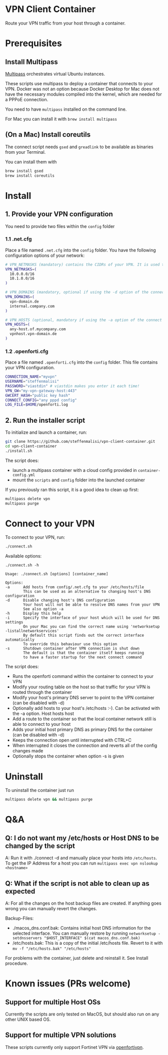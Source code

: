 # VPN Client Container

Route your VPN traffic from your host through a container.

# Prerequisites

## Install Multipass
[Multipass](https://multipass.run/) orchestrates virtual Ubuntu instances.

These scripts use multipass to deploy a container that connects to your VPN. Docker was not an option because Docker Desktop for Mac does not have the necessary modules compiled into the kernel, which are needed for a PPPoE connection.

You need to have `multipass` installed on the command line.

For Mac you can install it with `brew install multipass`

## (On a Mac) Install coreutils

The connect script needs `gsed` and `greadlink` to be available as binaries from your Terminal.

You can install them with
```bash
brew install gsed
brew install coreutils
```

# Install

## 1. Provide your VPN configuration

You need to provide two files within the `config` folder

### 1.1 .net.cfg
Place a file named `.net.cfg` into the `config` folder. You have the following configuration options of your network:
```bash
# VPN_NETMASKS (mandatory) contains the CIDRs of your VPN. It is used to route traffic for these CIDRs through the container
VPN_NETMASKS=(
  10.0.0.0/16
  10.1.0.0/16
)

# VPN_DOMAINS (mandatory, optional if using the -d option of the connect script). This variable is used to route DNS queries for these domains to your VPN
VPN_DOMAINS=(
  vpn-domain.de
  internal.company.com
)

# VPN_HOSTS (optional, mandatory if using the -a option of the connect script). The VPN Hosts are used to update your /etc/hosts file.
VPN_HOSTS=(
  any-host.of.mycompany.com
  vpnhost.vpn-domain.de
)
```

### 1.2 .openforti.cfg
Place a file named `.openforti.cfg` into the `config` folder. This file contains your VPN configuration.
```bash
CONNECTION_NAME="myvpn"
USERNAME="steffenmalisi"
PASSWORD="viastdin" # viastdin makes you enter it each time!
VPN_GW="my-vpn-gateway-host:443"
GWCERT_HASH="public key hash"
CONNECT_CONFIG="any pppd config"
LOG_FILE=$HOME/openforti.log
```

## 2. Run the installer script

To initialize and launch a container, run:

```bash
git clone https://github.com/steffenmalisi/vpn-client-container.git
cd vpn-client-container
./install.sh
```

The script does:
- launch a multipass container with a cloud config provided in `container-config.yml`
- mount the `scripts` and `config` folder into the launched container

If you previously ran this script, it is a good idea to clean up first:
```bash
multipass delete vpn
multipass purge
```

# Connect to your VPN

To connect to your VPN, run:

```bash
./connect.sh
```

Available options:
```
./connect.sh -h

Usage: ./connect.sh [options] [container_name]

Options:
-a      Add hosts from config/.net.cfg to your /etc/hosts/file
        This can be used as an alternative to changing host's DNS configuration
-d      Disable changing host's DNS configuration
        Your host will not be able to resolve DNS names from your VPN
        See also option -a
-h      Display this help
-i      Specify the interface of your host which will be used for DNS settings
        On your Mac you can find the correct name using 'networksetup -listallnetworkservices'
        By default this script finds out the correct interface automatically
        To override this behaviour use this option
-s      Shutdown container after VPN connection is shut down
        The default is that the container itself keeps running
        to have a faster startup for the next connect command
```

The script does:
- Runs the openforti command within the container to connect to your VPN
- Modify your routing table on the host so that traffic for your VPN is routed through the container
- Modify your host's primary DNS server to point to the VPN container (can be disabled with -d)
- Optionally add hosts to your host's /etc/hosts :-). Can be activated with the -a option. Host hosts host
- Add a route to the container so that the local container network still is able to connect to your host
- Adds your initial host primary DNS as primary DNS for the container (can be disabled with -d)
- Keeps the connection open until interrupted with CTRL+C
- When interrupted it closes the connection and reverts all of the config changes made
- Optionally stops the container when option -s is given

# Uninstall
To uninstall the container just run
```bash
multipass delete vpn && multipass purge
```

# Q&A

## Q: I do not want my /etc/hosts or Host DNS to be changed by the script
A: Run it with ./connect -d and manually place your hosts into `/etc/hosts`. To get the IP Address for a host you can run `multipass exec vpn nslookup <hostname>`

## Q: What if the script is not able to clean up as expected
A: For all the changes on the host backup files are created. If anything goes wrong you can manually revert the changes.

Backup-Files:
- ./macos_dns.conf.bak: Contains initial host DNS information for the selected interface. You can manually restore by running `networksetup -setdnsservers "$HOST_INTERFACE" $(cat macos_dns.conf.bak)`
- /etc/hosts.bak: This is a copy of the initial /etc/hosts file. Revert to it with `mv -f "/etc/hosts.bak" "/etc/hosts"`

For problems with the container, just delete and reinstall it. See Install procedure.

# Known issues (PRs welcome)

## Support for multiple Host OSs
Currently the scripts are only tested on MacOS, but should also run on any other UNIX based OS.

## Support for multiple VPN solutions
These scripts currently only support Fortinet VPN via [openfortivpn](https://github.com/adrienverge/openfortivpn).